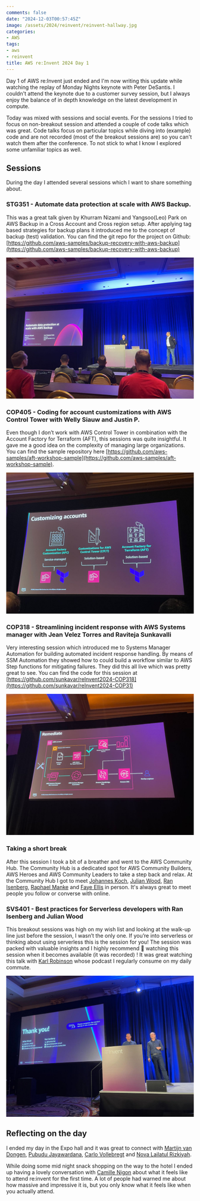 ```yaml
---
comments: false
date: "2024-12-03T00:57:45Z"
image: /assets/2024/reinvent/reinvent-hallway.jpg
categories:
- AWS
tags:
- aws
- reinvent
title: AWS re:Invent 2024 Day 1
---
```


Day 1 of AWS re:Invent just ended and I'm now writing this update while watching the replay of Monday Nights keynote with Peter DeSantis. I couldn't attend the keynote due to a customer survey session, but I always enjoy the balance of in depth knowledge on the latest development in compute.

Today was mixed with sessions and social events. For the sessions I tried to focus on non-breakout session and attended a couple of code talks which was great. Code talks focus on particular topics while diving into (example) code and are not recorded (most of the breakout sessions are) so you can't watch them after the conference. To not stick to what I know I explored some unfamiliar topics as well.

## Sessions

During the day I attended several sessions which I want to share something about.

### STG351 - Automate data protection at scale with AWS Backup.

This was a great talk given by Khurram Nizami and Yangsoo(Leo) Park on AWS Backup in a Cross Account and Cross region setup. After applying tag based strategies for backup plans it introduced me to the concept of backup (test) validation. You can find the git repo for the project on Github: [https://github.com/aws-samples/backup-recovery-with-aws-backup](https://github.com/aws-samples/backup-recovery-with-aws-backup)

![/assets/2024/reinvent/aws-backup.jpeg](/assets/2024/reinvent/aws-backup.jpeg)

### COP405 - Coding for account customizations with AWS Control Tower with Welly Siauw and Justin P. 

Even though I don’t work with AWS Control Tower in combination with the Account Factory for Terraform (AFT), this sessions was quite insightful. It gave me a good idea on the complexity of managing large organizations. You can find the sample repository here [https://github.com/aws-samples/aft-workshop-sample](https://github.com/aws-samples/aft-workshop-sample).

![/assets/2024/reinvent/terraform.jpeg](/assets/2024/reinvent/terraform.jpeg)

### COP318 - Streamlining incident response with AWS Systems manager with Jean Velez Torres and Raviteja Sunkavalli

Very interesting session which introduced me to Systems Manager Automation for building  automated incident response handling. By means of SSM Automation they showed how to could build a workflow similar to AWS Step functions for mitigating failures. They did this all live which was pretty great to see. You can find the code for this session at [https://github.com/sunkavar/reInvent2024-COP318](https://github.com/sunkavar/reInvent2024-COP31)

![/assets/2024/reinvent/terraform.jpeg](/assets/2024/reinvent/systems-manager.jpeg)

### Taking a short break

After this session I took a bit of a breather and went to the AWS Community Hub. The Community Hub is a dedicated spot for AWS Community Builders, AWS Heroes and AWS Community Leaders to take a step back and relax. At the Community Hub I got to meet [Johannes Koch](https://aws.amazon.com/developer/community/heroes/johannes-koch/), [Julian Wood](https://x.com/julian_wood), [Ran Isenberg](https://www.ranthebuilder.cloud), [Raphael Manke](https://x.com/raphaelmanke) and [Faye Ellis](https://aws.amazon.com/developer/community/heroes/faye-ellis/) in person. It's always great to meet people you follow or converse with online.

### SVS401 - Best practices for Serverless developers with Ran Isenberg and Julian Wood

This breakout sessions was high on my wish list and looking at the walk-up line just before the session, I wasn’t the only one. If you’re into serverless or thinking about using serverless this is the session for you! The session was packed with valuable insights and I highly recommend 💯 watching this session when it becomes available (it was recorded) ! It was great watching this talk with [Karl Robinson](https://www.linkedin.com/in/karlrobinson/) whose podcast I regularly consume on my daily commute.

![/assets/2024/reinvent/aws-lambda.jpeg](/assets/2024/reinvent/aws-lambda.jpeg)

## Reflecting on the day

I ended my day in the Expo hall and it was great to connect with [Martijn van Dongen](https://aws.amazon.com/developer/community/heroes/martijn-van-dongen/), [Pubudu Jayawardana](https://pubudu.dev), [Carlo Vollebregt](https://www.linkedin.com/in/carlovollebregt/) and [Nova Lailatul Rizkiyah](https://www.youtube.com/@studywithnova).

While doing some mid night snack shopping on the way to the hotel I ended up having a lovely conversation with [Camille Nigon](https://www.linkedin.com/in/camille-nigon/) about what it feels like to attend re:invent for the first time. A lot of people had warned me about how massive and impressive it is, but you only know what it feels like when you actually attend.